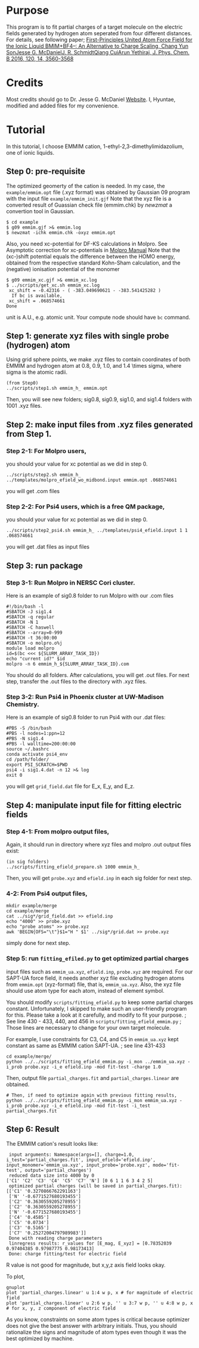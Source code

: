 # Purpose
This program is to fit partial charges of a target molecule on the electric fields generated by hydrogen atom seperated from four different distances.
For details, see following paper;
[First-Principles United Atom Force Field for the Ionic Liquid BMIM+BF4–: An Alternative to Charge Scaling, Chang Yun SonJesse G. McDanielJ. R. SchmidtQiang CuiArun Yethiraj, J. Phys. Chem. B 2016, 120, 14, 3560-3568](https://doi.org/10.1021/acs.jpcb.5b12371) 

# Credits
Most credits should go to Dr. Jesse G. McDaniel [Website](https://ww2.chemistry.gatech.edu/mcdaniel/jesse-g-mcdaniel).
I, Hyuntae, modified and added files for my convenience.

# Tutorial
In this tutorial, I choose EMMIM cation, 1-ethyl-2,3-dimethylimidazolium, one of ionic liquids.

## Step 0: pre-requisite
The optimized geomerty of the cation is needed.
In my case, the `example/emmim.opt` file (.xyz format) was obtained by Gaussian 09 program with the input file `example/emmim_init.gjf` 
Note that the xyz file is a converted result of Guassian check file (emmim.chk) by *newzmat* a convertion tool in Gaussian. 
```
$ cd example
$ g09 emmim.gjf >& emmim.log
$ newzmat -ichk emmim.chk -oxyz emmim.opt
```

Also, you need xc-potential for DF-KS calculations in Molpro.
See Asymptotic correction for xc-potentials in [Molpro Manual](https://www.molpro.net/info/release/doc/manual/node193.html)
Note that the (xc-)shift potential equals the difference between the HOMO energy, obtained from the respective standard Kohn-Sham calculation, and the (negative) ionisation potential of the monomer  
```
$ g09 emmim_xc.gjf >& emmim_xc.log
$ ../scripts/get_xc.sh emmim_xc.log
 xc_shift = -0.42316 - ( -383.049690621 - -383.541425282 )
  If bc is available,
 xc_shift = .068574661
Done
```
unit is A.U., e.g. atomic unit. Your compute node should have `bc` command.

## Step 1: generate xyz files with single probe (hydrogen) atom
Using grid sphere points, we make .xyz files to contain coordinates of both EMMIM and hydrogen atom at 0.8, 0.9, 1.0, and 1.4 \times sigma, where sigma is the atomic radii.
```
(from Step0)
../scripts/step1.sh emmim_h_ emmim.opt
```
Then, you will see new folders; sig0.8, sig0.9, sig1.0, and sig1.4 folders with 1001 .xyz files.

## Step 2: make input files from .xyz files generated from Step 1.
### Step 2-1: For Molpro users,
you should your value for xc potential as we did in step 0.
```
../scripts/step2.sh emmim_h_ ../templates/molpro_efield_wo_midbond.input emmim.opt .068574661
```
you will get .com files

### Step 2-2: For Psi4 users, which is a free QM package,
you should your value for xc potential as we did in step 0.
```
../scripts/step2_psi4.sh emmim_h_ ../templates/psi4_efield.input 1 1 .068574661
```
you will get .dat files as input files

## Step 3: run package
### Step 3-1: Run Molpro in NERSC Cori cluster.
Here is an example of sig0.8 folder to run Molpro with our .com files
```
#!/bin/bash -l
#SBATCH -J sig1.4
#SBATCH -q regular
#SBATCH -N 1
#SBATCH -C haswell
#SBATCH --array=0-999
#SBATCH -t 36:00:00
#SBATCH -o molpro.o%j
module load molpro
id=$(bc <<< ${SLURM_ARRAY_TASK_ID})
echo "current id?" $id
molpro -n 6 emmim_h_${SLURM_ARRAY_TASK_ID}.com
```
You should do all folders. After calculations, you will get .out files.
For next step, transfer the .out files to the directory with .xyz files. 

### Step 3-2: Run Psi4 in Phoenix cluster at UW-Madison Chemistry.
Here is an example of sig0.8 folder to run Psi4 with our .dat files:
```
#PBS -S /bin/bash
#PBS -l nodes=1:ppn=12
#PBS -N sig1.4
#PBS -l walltime=200:00:00
source ~/.bashrc
conda activate psi4_env
cd /path/folder/
export PSI_SCRATCH=$PWD
psi4 -i sig1.4.dat -n 12 >& log
exit 0
```
you will get `grid_field.dat` file for E_x, E_y, and E_z.

## Step 4: manipulate input file for fitting electric fields
### Step 4-1: From molpro output files,
Again, it should run in directory where xyz files and molpro .out output files exist:
```
(in sig folders)
../scripts/fitting_efield_prepare.sh 1000 emmim_h_
```
Then, you will get `probe.xyz` and `efield.inp` in each sig folder for next step.

### 4-2: From Psi4 output files,
```
mkdir example/merge
cd example/merge
cat ../sig*/grid_field.dat >> efield.inp
echo "4000" >> probe.xyz
echo "probe atoms" >> probe.xyz
awk 'BEGIN{OFS="\t"}$1="H " $1' ../sig*/grid.dat >> probe.xyz
```
simply done for next step.

### Step 5: run `fitting_efiled.py` to get optimized partial charges
input files such as `emmim_ua.xyz`, `efield.inp`, `probe.xyz` are required.
For our SAPT-UA force field, it needs another xyz file excluding hydrogen atoms from `emmim.opt` (xyz-format) file, that is, `emmim_ua.xyz`.
Also, the xyz file should use atom type for each atom, instead of element symbol.

You should modify `scripts/fitting_efield.py` to keep some partial charges constant.
Unfortunately, I skipped to make such an user-friendly program for this.
Please take a look at it carefully, and modify to fit your purpose.
; See line 430 - 433, 440, and 456 in `scripts/fitting_efield_emmim.py`
; Those lines are necessary to change for your own target molecule.

For example, I use constraints for C3, C4, and C5 in `emmim_ua.xyz` kept constant as same as EMMIM cation SAPT-UA.
; see line 431-433
```
cd example/merge/
python ../../scripts/fitting_efield_emmim.py -i_mon ../emmim_ua.xyz -i_prob probe.xyz -i_e efield.inp -mod fit-test -charge 1.0 
```
Then, output file `partial_charges.fit` and `partial_charges.linear` are obtained.
```
# Then, if need to optimize again with previous fitting results,
python ../../scripts/fitting_efield_emmim.py -i_mon emmim_ua.xyz -i_prob probe.xyz -i_e efield.inp -mod fit-test -i_test partial_charges.fit
```

## Step 6: Result
The EMMIM cation's result looks like:
```
 input arguments: Namespace(args=[], charge=1.0, i_test='partial_charges.fit', input_efield='efield.inp', input_monomer='emmim_ua.xyz', input_probe='probe.xyz', mode='fit-test', output='partial_charges')
 reduced data size into 4000 by 0
['C1' 'C2' 'C3' 'C4' 'C5' 'C7' 'N'] [0 6 1 1 6 3 4 2 5]
 optimized partial charges (will be saved in partial_charges.fit):
[['C1' '0.3270866762291163']
 ['N' '-0.6771527680193455']
 ['C2' '0.3630559205278955']
 ['C2' '0.3630559205278955']
 ['N' '-0.6771527680193455']
 ['C4' '0.4585']
 ['C5' '0.0734']
 ['C3' '0.5165']
 ['C7' '0.25272004797989983']]
 Done with reading charge parameters
 linregress results: r_values for [E_mag, E_xyz] = [0.78352039 0.97404385 0.97987775 0.98173413]
 Done: charge fitting/test for electric field
```
R value is not good for magnitude, but x,y,z axis field looks okay.

To plot,
```
gnuplot
plot 'partial_charges.linear' u 1:4 w p, x # for magnitude of electric field
plot 'partial_charges.linear' u 2:6 w p, '' u 3:7 w p, '' u 4:8 w p, x # for x, y, z component of electric field
```

As you know, constraints on some atom types is critical because optimizer does not give the best answer with arbitrary initials.
Thus, you should rationalize the signs and magnitude of atom types even though it was the best optimized by machine.
 
